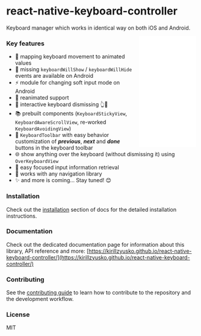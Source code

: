 # react-native-keyboard-controller

Keyboard manager which works in identical way on both iOS and Android.

<div>
  <img align="right" width="30%" src="./gifs/demo.png?raw=true">
</div>

### Key features

- 🧬 mapping keyboard movement to animated values
- 🧪 missing `keyboardWillShow` / `keyboardWillHide` events are available on Android
- ⚡ module for changing soft input mode on Android
- 🚀 reanimated support
- 📱 interactive keyboard dismissing 👆📱
- 📚 prebuilt components (`KeyboardStickyView`, `KeyboardAwareScrollView`, re-worked `KeyboardAvoidingView`)
- 📐 `KeyboardToolbar` with easy behavior customization of _**previous**_, _**next**_ and _**done**_ buttons in the keyboard toolbar
- 🌐 show anything over the keyboard (without dismissing it) using `OverKeyboardView`
- 📝 easy focused input information retrieval
- 🧭 works with any navigation library
- ✨ and more is coming... Stay tuned! 😊

### Installation

Check out the [installation](https://kirillzyusko.github.io/react-native-keyboard-controller/docs/installation) section of docs for the detailed installation instructions.

### Documentation

Check out the dedicated documentation page for information about this library, API reference and more: [https://kirillzyusko.github.io/react-native-keyboard-controller/](https://kirillzyusko.github.io/react-native-keyboard-controller/)

### Contributing

See the [contributing guide](CONTRIBUTING.md) to learn how to contribute to the repository and the development workflow.

### License

MIT
